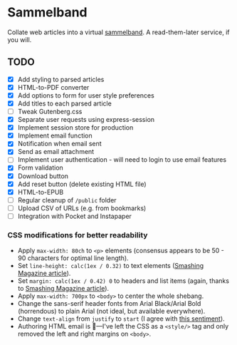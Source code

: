 # Sammelband

Collate web articles into a virtual [sammelband](https://en.wikipedia.org/wiki/Sammelband). A read-them-later service, if you will.

## TODO

- [X] Add styling to parsed articles
- [X] HTML-to-PDF converter
- [X] Add options to form for user style preferences
- [X] Add titles to each parsed article
- [ ] Tweak Gutenberg.css
- [X] Separate user requests using express-session
- [X] Implement session store for production
- [X] Implement email function
- [X] Notification when email sent
- [X] Send as email attachment
- [ ] Implement user authentication - will need to login to use email features
- [X] Form validation
- [X] Download button
- [X] Add reset button (delete existing HTML file)
- [X] HTML-to-EPUB
- [ ] Regular cleanup of `/public` folder
- [ ] Upload CSV of URLs (e.g. from bookmarks)
- [ ] Integration with Pocket and Instapaper

### CSS modifications for better readability

- Apply `max-width: 80ch` to `<p>` elements (consensus appears to be 50 - 90 characters for optimal line length).
- Set `line-height: calc(1ex / 0.32)` to text elements ([Smashing Magazine article](https://www.smashingmagazine.com/2020/07/css-techniques-legibility/)).
- Set `margin: calc(1ex / 0.42) 0` to headers and list items (again, thanks to [Smashing Magazine article](https://www.smashingmagazine.com/2020/07/css-techniques-legibility/)).
- Apply `max-width: 700px` to `<body>` to center the whole shebang.
- Change the sans-serif header fonts from Arial Black/Arial Bold (horrendous) to plain Arial (not ideal, but available everywhere).
- Change `text-align` from `justify` to `start` (I agree with [this sentiment](https://www.cgpgrey.com/blog/voyage-to-nowhere)).
- Authoring HTML email is 💩&mdash;I've left the CSS as a `<style/>` tag and only removed the left and right margins on `<body>`.
